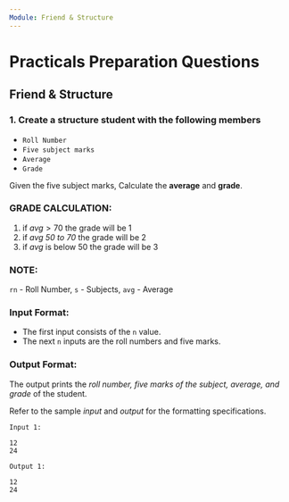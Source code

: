 ```yaml
---
Module: Friend & Structure
---
```


# Practicals Preparation Questions

## **Friend & Structure**

### $1.$	Create a structure student with the following members

  - `Roll Number`
  - `Five subject marks`
  - `Average`
  - `Grade`

Given the five subject marks, Calculate the **average** and **grade**.


### **GRADE CALCULATION:**

  1. if $avg > 70$ the grade will be $1$
  2. if *avg 50 to 70* the grade will be $2$
  3. if *avg* is below $50$ the grade will be $3$

### **NOTE:**

  `rn` - Roll Number, 
  `s` - Subjects,
  `avg` - Average


### **Input Format:**

  - The first input consists of the `n` value.
  - The next `n` inputs are the roll numbers and five marks.

### **Output Format:**
The output prints the *roll number, five marks of the subject, average, and grade* of the student.

Refer to the sample *input* and *output* for the formatting specifications.


```
Input 1:

12
24
```

```
Output 1:

12
24
```